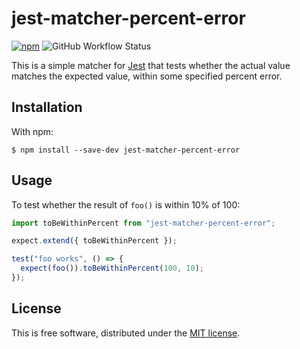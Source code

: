 # jest-matcher-percent-error

[![npm](https://img.shields.io/npm/v/jest-matcher-percent-error.svg)](https://www.npmjs.com/package/jest-matcher-percent-error)
![GitHub Workflow Status](https://img.shields.io/github/workflow/status/ianprime0509/jest-matcher-percent-error/CI)

This is a simple matcher for [Jest](https://facebook.github.io/jest) that tests
whether the actual value matches the expected value, within some specified
percent error.

## Installation

With npm:

```shell
$ npm install --save-dev jest-matcher-percent-error
```

## Usage

To test whether the result of `foo()` is within 10% of 100:

```javascript
import toBeWithinPercent from "jest-matcher-percent-error";

expect.extend({ toBeWithinPercent });

test("foo works", () => {
  expect(foo()).toBeWithinPercent(100, 10);
});
```

## License

This is free software, distributed under the
[MIT license](https://opensource.org/licenses/MIT).

